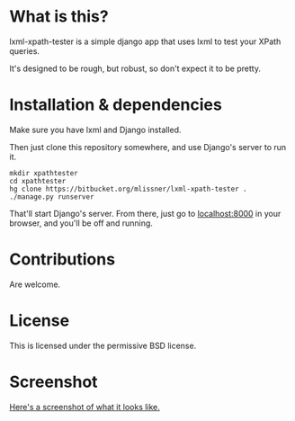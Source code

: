 What is this?
=============
lxml-xpath-tester is a simple django app that uses lxml to test your XPath 
queries.

It's designed to be rough, but robust, so don't expect it to be pretty.

Installation & dependencies
===========================
Make sure you have lxml and Django installed.

Then just clone this repository somewhere, and use Django's server to run it.

    mkdir xpathtester
    cd xpathtester
    hg clone https://bitbucket.org/mlissner/lxml-xpath-tester .
    ./manage.py runserver

That'll start Django's server. From there, just go to [localhost:8000][2] in your
browser, and you'll be off and running.    


Contributions
======
Are welcome.


License
========
This is licensed under the permissive BSD license.


Screenshot
==========
[Here's a screenshot of what it looks like.][1] 

[1]: https://bitbucket.org/mlissner/lxml-xpath-tester/raw/fcf9077c78fc/tester/static/screenshot.jpg
[2]: http://localhost:8000
